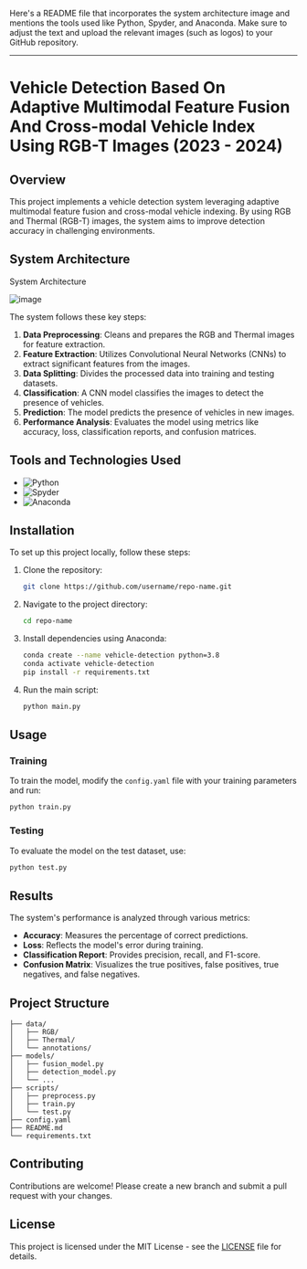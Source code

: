 Here's a README file that incorporates the system architecture image and mentions the tools used like Python, Spyder, and Anaconda. Make sure to adjust the text and upload the relevant images (such as logos) to your GitHub repository.

---

# Vehicle Detection Based On Adaptive Multimodal Feature Fusion And Cross-modal Vehicle Index Using RGB-T Images (2023 - 2024)

## Overview

This project implements a vehicle detection system leveraging adaptive multimodal feature fusion and cross-modal vehicle indexing. By using RGB and Thermal (RGB-T) images, the system aims to improve detection accuracy in challenging environments.

## System Architecture

System Architecture

![image](https://github.com/user-attachments/assets/ca2ee986-2e63-4010-9a7c-b88be55c9fcd)


The system follows these key steps:

1. **Data Preprocessing**: Cleans and prepares the RGB and Thermal images for feature extraction.
2. **Feature Extraction**: Utilizes Convolutional Neural Networks (CNNs) to extract significant features from the images.
3. **Data Splitting**: Divides the processed data into training and testing datasets.
4. **Classification**: A CNN model classifies the images to detect the presence of vehicles.
5. **Prediction**: The model predicts the presence of vehicles in new images.
6. **Performance Analysis**: Evaluates the model using metrics like accuracy, loss, classification reports, and confusion matrices.

## Tools and Technologies Used

- ![Python](https://img.shields.io/badge/-Python-3776AB?style=flat-square&logo=python&logoColor=white)
- ![Spyder](https://img.shields.io/badge/-Spyder-FF0000?style=flat-square&logo=spyder-ide&logoColor=white)
- ![Anaconda](https://img.shields.io/badge/-Anaconda-44A833?style=flat-square&logo=anaconda&logoColor=white)

## Installation

To set up this project locally, follow these steps:

1. Clone the repository:
   ```bash
   git clone https://github.com/username/repo-name.git
   ```

2. Navigate to the project directory:
   ```bash
   cd repo-name
   ```

3. Install dependencies using Anaconda:
   ```bash
   conda create --name vehicle-detection python=3.8
   conda activate vehicle-detection
   pip install -r requirements.txt
   ```

4. Run the main script:
   ```bash
   python main.py
   ```

## Usage

### Training

To train the model, modify the `config.yaml` file with your training parameters and run:
```bash
python train.py
```

### Testing

To evaluate the model on the test dataset, use:
```bash
python test.py
```

## Results

The system's performance is analyzed through various metrics:
- **Accuracy**: Measures the percentage of correct predictions.
- **Loss**: Reflects the model's error during training.
- **Classification Report**: Provides precision, recall, and F1-score.
- **Confusion Matrix**: Visualizes the true positives, false positives, true negatives, and false negatives.

## Project Structure

```
├── data/
│   ├── RGB/
│   ├── Thermal/
│   └── annotations/
├── models/
│   ├── fusion_model.py
│   ├── detection_model.py
│   └── ...
├── scripts/
│   ├── preprocess.py
│   ├── train.py
│   └── test.py
├── config.yaml
├── README.md
└── requirements.txt
```

## Contributing

Contributions are welcome! Please create a new branch and submit a pull request with your changes.

## License

This project is licensed under the MIT License - see the [LICENSE](LICENSE) file for details.

